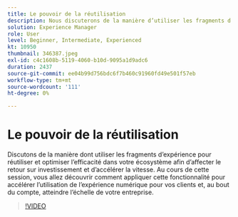```yaml
---
title: Le pouvoir de la réutilisation
description: Nous discuterons de la manière d’utiliser les fragments d’expérience pour stimuler la réutilisation et l’efficacité dans votre écosystème.  Cela aura un impact sur le retour sur investissement et sur la vitesse de transmission.  Les participants comprendront comment positionner et utiliser les fragments d’expérience. Les participants. découvriront comment appliquer cette fonctionnalité pour accélérer l’utilisation de l’expérience numérique pour vos clients.
solution: Experience Manager
role: User
level: Beginner, Intermediate, Experienced
kt: 10950
thumbnail: 346387.jpeg
exl-id: c4c1608b-5119-4060-b10d-9095a1d9adc6
duration: 2437
source-git-commit: ee04b99d756bdc6f7b460c91960fd49e501f57eb
workflow-type: tm+mt
source-wordcount: '111'
ht-degree: 0%

---
```


# Le pouvoir de la réutilisation

Discutons de la manière dont utiliser les fragments d’expérience pour réutiliser et optimiser l’efficacité dans votre écosystème afin d’affecter le retour sur investissement et d’accélérer la vitesse. Au cours de cette session, vous allez découvrir comment appliquer cette fonctionnalité pour accélérer l’utilisation de l’expérience numérique pour vos clients et, au bout du compte, atteindre l’échelle de votre entreprise.

>[!VIDEO](https://video.tv.adobe.com/v/346387/?quality=12&learn=on)
